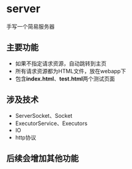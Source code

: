 # server
手写一个简易服务器
## 主要功能
- 如果不指定请求资源，自动跳转到主页
- 所有请求资源都为HTML文件，放在webapp下
- 包含**index.html**、**test.html**两个测试页面
## 涉及技术
- ServerSocket、Socket
- ExecutorService、Executors
- IO
- http协议
## 后续会增加其他功能
